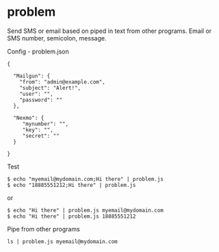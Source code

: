 problem
=======

Send SMS or email based on piped in text from other programs.  Email or SMS number, semicolon, message.

Config - problem.json
````
{

  "Mailgun": {
    "from": "admin@example.com",
    "subject": "Alert!",
    "user": "",
    "password": ""
  },

  "Nexmo": {
     "mynumber": "",
	 "key": "",
	 "secret": ""
  } 

}
````

Test

````
$ echo "myemail@mydomain.com;Hi there" | problem.js
$ echo "18885551212;Hi there" | problem.js
````
or 
````
$ echo "Hi there" | problem.js myemail@mydomain.com
$ echo "Hi there" | problem.js 18885551212
````

Pipe from other programs
````
ls | problem.js myemail@mydomain.com
````
